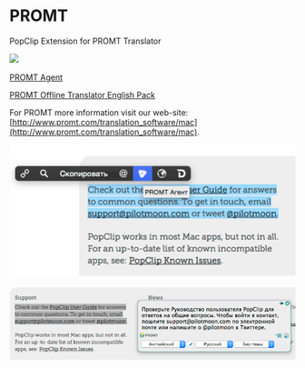 # PROMT
PopClip Extension for PROMT Translator

[![](http://a3.mzstatic.com/us/r30/Purple3/v4/c1/12/e4/c112e428-94f9-ee77-b066-0805739c8ba9/icon128-2x.png)](http://www.promt.com/translation_software/mac)

[PROMT Agent](https://itunes.apple.com/us/app/promt-agent/id917131656?mt=12) 

[PROMT Offline Translator English Pack](https://itunes.apple.com/us/app/promt-offline-translator-english/id954795790?mt=12)

For PROMT more information visit our web-site: [http://www.promt.com/translation_software/mac](http://www.promt.com/translation_software/mac).

![](./img/img_01.png)

![](./img/img_02.png)
